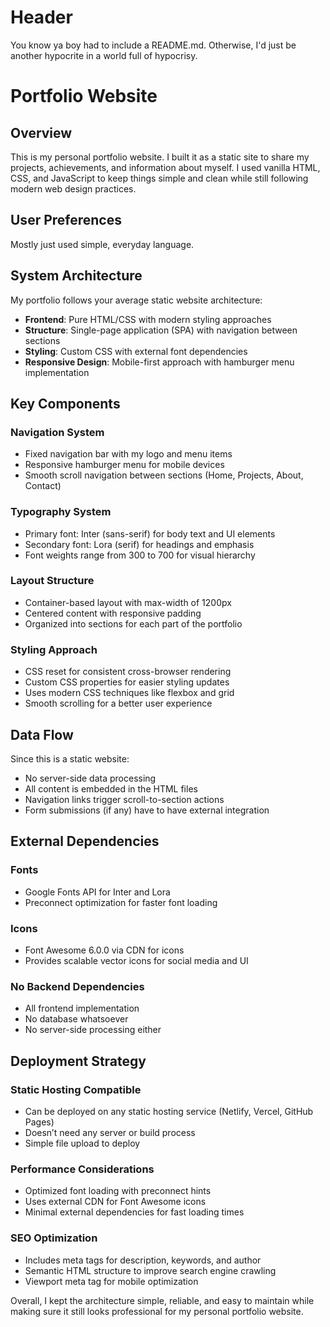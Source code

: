 # Header

You know ya boy had to include a README.md. Otherwise, I'd just be another hypocrite in a world full of hypocrisy.

# Portfolio Website

## Overview

This is my personal portfolio website. I built it as a static site to share my projects, achievements, and information about myself. I used vanilla HTML, CSS, and JavaScript to keep things simple and clean while still following modern web design practices.

## User Preferences

Mostly just used simple, everyday language.

## System Architecture

My portfolio follows your average static website architecture:

- **Frontend**: Pure HTML/CSS with modern styling approaches
- **Structure**: Single-page application (SPA) with navigation between sections
- **Styling**: Custom CSS with external font dependencies
- **Responsive Design**: Mobile-first approach with hamburger menu implementation

## Key Components

### Navigation System
- Fixed navigation bar with my logo and menu items
- Responsive hamburger menu for mobile devices
- Smooth scroll navigation between sections (Home, Projects, About, Contact)

### Typography System
- Primary font: Inter (sans-serif) for body text and UI elements
- Secondary font: Lora (serif) for headings and emphasis
- Font weights range from 300 to 700 for visual hierarchy

### Layout Structure
- Container-based layout with max-width of 1200px
- Centered content with responsive padding
- Organized into sections for each part of the portfolio

### Styling Approach
- CSS reset for consistent cross-browser rendering
- Custom CSS properties for easier styling updates
- Uses modern CSS techniques like flexbox and grid
- Smooth scrolling for a better user experience

## Data Flow

Since this is a static website:
- No server-side data processing
- All content is embedded in the HTML files
- Navigation links trigger scroll-to-section actions
- Form submissions (if any) have to have external integration

## External Dependencies

### Fonts
- Google Fonts API for Inter and Lora
- Preconnect optimization for faster font loading

### Icons
- Font Awesome 6.0.0 via CDN for icons
- Provides scalable vector icons for social media and UI

### No Backend Dependencies
- All frontend implementation
- No database whatsoever
- No server-side processing either

## Deployment Strategy

### Static Hosting Compatible
- Can be deployed on any static hosting service (Netlify, Vercel, GitHub Pages)
- Doesn’t need any server or build process
- Simple file upload to deploy

### Performance Considerations
- Optimized font loading with preconnect hints
- Uses external CDN for Font Awesome icons
- Minimal external dependencies for fast loading times

### SEO Optimization
- Includes meta tags for description, keywords, and author
- Semantic HTML structure to improve search engine crawling
- Viewport meta tag for mobile optimization

Overall, I kept the architecture simple, reliable, and easy to maintain while making sure it still looks professional for my personal portfolio website.
